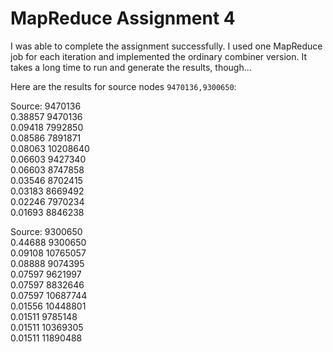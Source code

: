 # MapReduce Assignment 4
I was able to complete the assignment successfully. I used one MapReduce job for each iteration and implemented the ordinary combiner version. It takes a long time to run and generate the results, though...

Here are the results for source nodes `9470136,9300650`:

Source: 9470136<br>
0.38857 9470136<br>
0.09418 7992850<br>
0.08586 7891871<br>
0.08063 10208640<br>
0.06603 9427340<br>
0.06603 8747858<br>
0.03546 8702415<br>
0.03183 8669492<br>
0.02246 7970234<br>
0.01693 8846238<br>

Source: 9300650<br>
0.44688 9300650<br>
0.09108 10765057<br>
0.08888 9074395<br>
0.07597 9621997<br>
0.07597 8832646<br>
0.07597 10687744<br>
0.01556 10448801<br>
0.01511 9785148<br>
0.01511 10369305<br>
0.01511 11890488<br>
